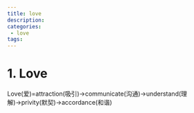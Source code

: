 ```yaml
---
title: love
description:
categories:
 - love
tags:
---
```


# 1. Love
Love(爱)=attraction(吸引)→communicate(沟通)→understand(理解)→privity(默契)→accordance(和谐)
